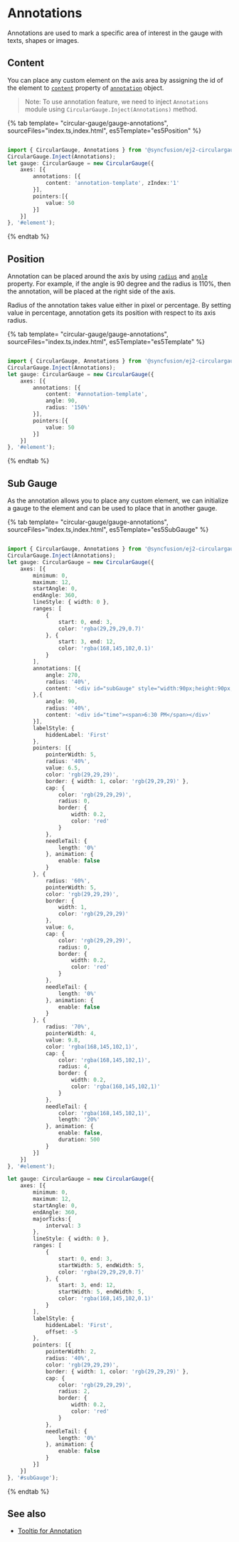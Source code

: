 # Annotations

Annotations are used to mark a specific area of interest in the gauge with texts, shapes or images.

## Content

You can place any custom element on the axis area by assigning the id of the element to
[`content`](../api/circular-gauge/annotation#content-string) property of [`annotation`](../api/circular-gauge/annotation) object.

>Note: To use annotation feature, we need to inject `Annotations` module using `CircularGauge.Inject(Annotations)` method.

{% tab template= "circular-gauge/gauge-annotations", sourceFiles="index.ts,index.html", es5Template="es5Position" %}

```typescript

import { CircularGauge, Annotations } from '@syncfusion/ej2-circulargauge';
CircularGauge.Inject(Annotations);
let gauge: CircularGauge = new CircularGauge({
    axes: [{
        annotations: [{
            content: 'annotation-template', zIndex:'1'
        }],
        pointers:[{
            value: 50
        }]
    }]
}, '#element');

```

{% endtab %}

## Position

Annotation can be placed around the axis by using [`radius`](../api/circular-gauge/annotation#radius-string)
and [`angle`](../api/circular-gauge/annotation#angle-number) property.
For example, if the angle is 90 degree and the radius is 110%, then the annotation, will be placed at the right side of the axis.

Radius of the annotation takes value either in pixel or percentage. By setting value in percentage, annotation gets its position with respect to its axis radius.

{% tab template= "circular-gauge/gauge-annotations", sourceFiles="index.ts,index.html", es5Template="es5Template" %}

```typescript

import { CircularGauge, Annotations } from '@syncfusion/ej2-circulargauge';
CircularGauge.Inject(Annotations);
let gauge: CircularGauge = new CircularGauge({
    axes: [{
        annotations: [{
            content: '#annotation-template',
            angle: 90,
            radius: '150%'
        }],
        pointers:[{
            value: 50
        }]
    }]
}, '#element');

```

{% endtab %}

## Sub Gauge

As the annotation allows you to place any custom element, we can initialize a gauge to the element and can
be used to place that in another gauge.

{% tab template= "circular-gauge/gauge-annotations", sourceFiles="index.ts,index.html", es5Template="es5SubGauge" %}

```typescript

import { CircularGauge, Annotations } from '@syncfusion/ej2-circulargauge';
CircularGauge.Inject(Annotations);
let gauge: CircularGauge = new CircularGauge({
    axes: [{
        minimum: 0,
        maximum: 12,
        startAngle: 0,
        endAngle: 360,
        lineStyle: { width: 0 },
        ranges: [
            {
                start: 0, end: 3,
                color: 'rgba(29,29,29,0.7)'
            }, {
                start: 3, end: 12,
                color: 'rgba(168,145,102,0.1)'
            }
        ],
        annotations: [{
            angle: 270,
            radius: '40%',
            content: '<div id="subGauge" style="width:90px;height:90px;"></div>'
        },{
            angle: 90,
            radius: '40%',
            content: '<div id="time"><span>6:30 PM</span></div>'
        }],
        labelStyle: {
            hiddenLabel: 'First'
        },
        pointers: [{
            pointerWidth: 5,
            radius: '40%',
            value: 6.5,
            color: 'rgb(29,29,29)',
            border: { width: 1, color: 'rgb(29,29,29)' },
            cap: {
                color: 'rgb(29,29,29)',
                radius: 0,
                border: {
                    width: 0.2,
                    color: 'red'
                }
            },
            needleTail: {
                length: '0%'
            }, animation: {
                enable: false
            }
        }, {
            radius: '60%',
            pointerWidth: 5,
            color: 'rgb(29,29,29)',
            border: {
                width: 1,
                color: 'rgb(29,29,29)'
            },
            value: 6,
            cap: {
                color: 'rgb(29,29,29)',
                radius: 0,
                border: {
                    width: 0.2,
                    color: 'red'
                }
            },
            needleTail: {
                length: '0%'
            }, animation: {
                enable: false
            }
        }, {
            radius: '70%',
            pointerWidth: 4,
            value: 9.8,
            color: 'rgba(168,145,102,1)',
            cap: {
                color: 'rgba(168,145,102,1)',
                radius: 4,
                border: {
                    width: 0.2,
                    color: 'rgba(168,145,102,1)'
                }
            },
            needleTail: {
                color: 'rgba(168,145,102,1)',
                length: '20%'
            }, animation: {
                enable: false,
                duration: 500
            }
        }]
    }]
}, '#element');

let gauge: CircularGauge = new CircularGauge({
    axes: [{
        minimum: 0,
        maximum: 12,
        startAngle: 0,
        endAngle: 360,
        majorTicks:{
            interval: 3
        },
        lineStyle: { width: 0 },
        ranges: [
            {
                start: 0, end: 3,
                startWidth: 5, endWidth: 5,
                color: 'rgba(29,29,29,0.7)'
            }, {
                start: 3, end: 12,
                startWidth: 5, endWidth: 5,
                color: 'rgba(168,145,102,0.1)'
            }
        ],
        labelStyle: {
            hiddenLabel: 'First',
            offset: -5
        },
        pointers: [{
            pointerWidth: 2,
            radius: '40%',
            color: 'rgb(29,29,29)',
            border: { width: 1, color: 'rgb(29,29,29)' },
            cap: {
                color: 'rgb(29,29,29)',
                radius: 2,
                border: {
                    width: 0.2,
                    color: 'red'
                }
            },
            needleTail: {
                length: '0%'
            }, animation: {
                enable: false
            }
        }]
    }]
}, '#subGauge');

```

{% endtab %}

## See also

* [Tooltip for Annotation](https://ej2.syncfusion.com/documentation/circular-gauge/gauge-user-interaction/tooltip-for-ranges-and-annotations/)